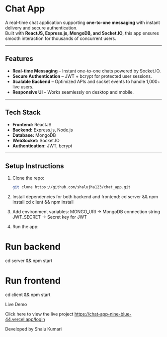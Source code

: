 # Chat App

A real-time chat application supporting **one-to-one messaging** with instant delivery and secure authentication.  
Built with **ReactJS, Express.js, MongoDB, and Socket.IO**, this app ensures smooth interaction for thousands of concurrent users.  

---

##  Features
-  **Real-time Messaging** – Instant one-to-one chats powered by Socket.IO.  
-  **Secure Authentication** – JWT + bcrypt for protected user sessions.  
-  **Scalable Backend** – Optimized APIs and socket events to handle 1,000+ live users.  
-  **Responsive UI** – Works seamlessly on desktop and mobile.  

---

## Tech Stack
- **Frontend:** ReactJS  
- **Backend:** Express.js, Node.js  
- **Database:** MongoDB  
- **WebSocket:** Socket.IO  
- **Authentication:** JWT, bcrypt  

---

## Setup Instructions
1) Clone the repo:  
   ```bash
   git clone https://github.com/shalujha123/chat_app.git

2) Install dependencies for both backend and frontend:
cd server && npm install
cd client && npm install

3) Add environment variables:
MONGO_URI → MongoDB connection string
JWT_SECRET → Secret key for JWT

4) Run the app:
# Run backend
cd server && npm start

# Run frontend
cd client && npm start

 Live Demo

Click here to view the live project
https://chat-app-nine-blue-44.vercel.app/login

Developed by Shalu Kumari
